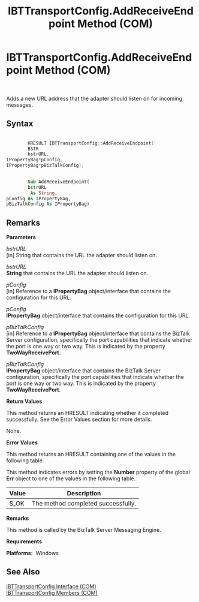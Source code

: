 ﻿---
title: IBTTransportConfig.AddReceiveEndpoint Method (COM)
TOCTitle: IBTTransportConfig.AddReceiveEndpoint Method (COM)
ms:assetid: d215daf8-c25b-4601-af3d-ded7cddde612
ms:mtpsurl: https://msdn.microsoft.com/en-us/library/Aa578554(v=BTS.80)
ms:contentKeyID: 51531541
ms.date: 08/30/2017
mtps_version: v=BTS.80
dev_langs:
- c++
- vb
---

# IBTTransportConfig.AddReceiveEndpoint Method (COM)

 

Adds a new URL address that the adapter should listen on for incoming messages.

## Syntax

``` c++
  
        HRESULT IBTTransportConfig::AddReceiveEndpoint(  
        BSTR  
        bstrURL,  
IPropertyBag*pConfig,  
IPropertyBag*pBizTalkConfig);  
```

``` vb
  
        Sub AddReceiveEndpoint(  
        bstrURL  
         As String,  
pConfig As IPropertyBag,  
pBizTalkConfig As IPropertyBag)  
```

## Remarks

**Parameters**

*bstrURL*  
\[in\] String that contains the URL the adapter should listen on.

*bstrURL*  
**String** that contains the URL the adapter should listen on.

*pConfig*  
\[in\] Reference to a **IPropertyBag** object/interface that contains the configuration for this URL.

*pConfig*  
**IPropertyBag** object/interface that contains the configuration for this URL.

*pBizTalkConfig*  
\[in\] Reference to a **IPropertyBag** object/interface that contains the BizTalk Server configuration, specifically the port capabilities that indicate whether the port is one way or two way. This is indicated by the property **TwoWayReceivePort**.

*pBizTalkConfig*  
**IPropertyBag** object/interface that contains the BizTalk Server configuration, specifically the port capabilities that indicate whether the port is one way or two way. This is indicated by the property **TwoWayReceivePort**.

**Return Values**

This method returns an HRESULT indicating whether it completed successfully. See the Error Values section for more details.

None.

**Error Values**

This method returns an HRESULT containing one of the values in the following table.

This method indicates errors by setting the **Number** property of the global **Err** object to one of the values in the following table.

<table>
<thead>
<tr class="header">
<th>Value</th>
<th>Description</th>
</tr>
</thead>
<tbody>
<tr class="odd">
<td>S_OK</td>
<td>The method completed successfully.</td>
</tr>
</tbody>
</table>


**Remarks**

This method is called by the BizTalk Server Messaging Engine.

**Requirements**

**Platforms:**  Windows

## See Also

[IBTTransportConfig Interface (COM)](ibttransportconfig-interface-com.md)  
[IBTTransportConfig Members (COM)](ibttransportconfig-members-com.md)

